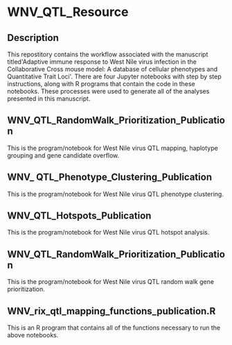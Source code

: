 
# WNV_QTL_Resource
## Description

 This repostitory contains the workflow associated with the manuscript titled'Adaptive immune response to West Nile virus infection in the Collaborative Cross mouse model: A database of cellular phenotypes and Quantitative Trait Loci'. There are four Jupyter notebooks with step by step instructions, along with R programs that contain the code in these notebooks. These processes were used to generate all of the analyses presented in this manuscript.

## WNV_QTL_RandomWalk_Prioritization_Publication
This is the program/notebook for West Nile virus QTL mapping, haplotype grouping and gene candidate overflow. 

## WNV_ QTL_Phenotype_Clustering_Publication
This is the program/notebook for West Nile virus QTL phenotype clustering.

## WNV_QTL_Hotspots_Publication
This is the program/notebook for West Nile virus QTL hotspot analysis.

## WNV_QTL_RandomWalk_Prioritization_Publication
This is the program/notebook for West Nile virus QTL random walk gene prioritization.

## WNV_rix_qtl_mapping_functions_publication.R
This is an R program that contains all of the functions necessary to run the above notebooks.



 
